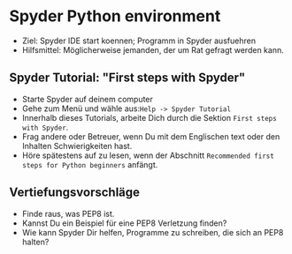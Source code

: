 # Spyder Python environment

- Ziel: Spyder IDE start koennen; Programm in Spyder ausfuehren
- Hilfsmittel: Möglicherweise jemanden, der um Rat gefragt werden kann.

## Spyder Tutorial: "First steps with Spyder"

- Starte Spyder auf deinem computer
- Gehe zum Menü und wähle aus:``Help -> Spyder Tutorial``
- Innerhalb dieses Tutorials, arbeite Dich durch die Sektion
  ``First steps with Spyder``.
- Frag andere oder Betreuer, wenn Du mit dem Englischen text oder den
  Inhalten Schwierigkeiten hast.
- Höre spätestens auf zu lesen, wenn der Abschnitt ``Recommended first
  steps for Python beginners`` anfängt.


## Vertiefungsvorschläge

- Finde raus, was PEP8 ist.
- Kannst Du ein Beispiel für eine PEP8 Verletzung finden?
- Wie kann Spyder Dir helfen, Programme zu schreiben, die sich an PEP8 halten?
